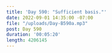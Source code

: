```yaml
---
title: 'Day 590: "Sufficient basis."'
date: 2022-09-01 14:35:00 -07:00
file: "/uploads/Day-B590a.mp3"
post: Day 590
duration: '00:05:20'
length: 4206145
---
```



